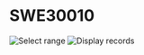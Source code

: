 # SWE30010

![Select range](https://i.imgur.com/m43U5Kw.png)
![Display records](https://i.imgur.com/ZCX4rHO.png)
